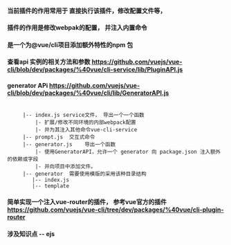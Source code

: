 
#### 当前插件的作用常用于 直接执行该插件，修改配置文件等，

#### 插件的作用是修改webpak的配置， 并注入内置命令
#### 是一个为@vue/cli项目添加额外特性的npm 包
#### 查看api 实例的相关方法和参数  https://github.com/vuejs/vue-cli/blob/dev/packages/%40vue/cli-service/lib/PluginAPI.js
#### generator APi https://github.com/vuejs/vue-cli/blob/dev/packages/%40vue/cli/lib/GeneratorAPI.js



```

     |-- index.js service文件， 导出一个一个函数
         |- 扩展/修改不同环境的内部webpack配置
         |- 并为其注入其他命令vue-cli-service
     |-- prompt.js  交互式命令
     |-- generator.js    导出一个函数
         |- 使用GeneratorAPI，允许一个 generator 向 package.json 注入额外的依赖或字段
         |- 并向项目中添加文件。
     |-- generator  需要使用模版的采用该种目录结构
        |-- index.js 
        |-- template 

```

#### 简单实现一个注入vue-router的插件， 参考vue官方的插件 https://github.com/vuejs/vue-cli/tree/dev/packages/%40vue/cli-plugin-router


#### 涉及知识点 -- ejs 